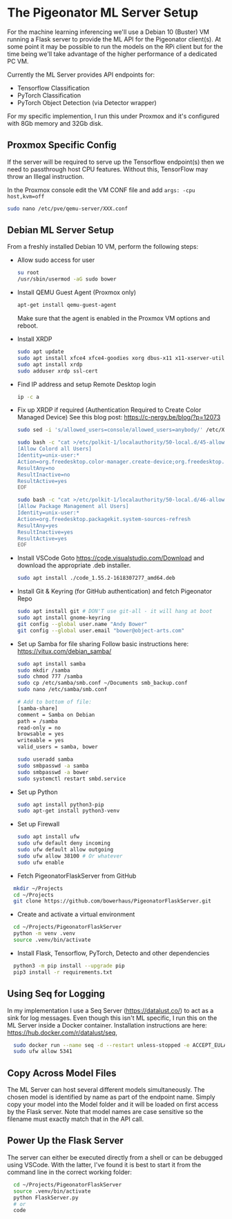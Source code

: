 # The Pigeonator ML Server Setup

For the machine learning inferencing we'll use a Debian 10 (Buster) VM running a Flask server to provide the ML API for the Pigeonator client(s). At some point it may be possible to run the models on the RPi client but for the time being we'll take advantage of the higher performance of a dedicated PC VM.

Currently the ML Server provides API endpoints for:
* Tensorflow Classification
* PyTorch Classification
* PyTorch Object Detection (via Detector wrapper)

For my specific implemention, I run this under Proxmox and it's configured with 8Gb memory and 32Gb disk.

## Proxmox Specific Config
If the server will be required to serve up the Tensorflow endpoint(s) then we need to passthrough host CPU features. Without this, TensorFlow may throw an Illegal instruction.

In the Proxmox console edit the VM CONF file and add `args: -cpu host,kvm=off`
  ```bash
  sudo nano /etc/pve/qemu-server/XXX.conf
  ```

## Debian ML Server Setup

From a freshly installed Debian 10 VM, perform the following steps:

* Allow sudo access for user
  ```bash
  su root
  /usr/sbin/usermod -aG sudo bower
  ```

* Install QEMU Guest Agent (Proxmox only)
  ```bash 
  apt-get install qemu-guest-agent
  ```
  Make sure that the agent is enabled in the Proxmox VM options and reboot.

* Install XRDP
  ```bash
  sudo apt update
  sudo apt install xfce4 xfce4-goodies xorg dbus-x11 x11-xserver-utils
  sudo apt install xrdp 
  sudo adduser xrdp ssl-cert
  ```

* Find IP address and setup Remote Desktop login
  ```bash
  ip -c a
  ```

* Fix up XRDP if required (Authentication Required to Create Color Managed Device)
  See this blog post: https://c-nergy.be/blog/?p=12073
  ```bash
  sudo sed -i 's/allowed_users=console/allowed_users=anybody/' /etc/X11/Xwrapper.config

  sudo bash -c "cat >/etc/polkit-1/localauthority/50-local.d/45-allow.colord.pkla" <<EOF
  [Allow Colord all Users]
  Identity=unix-user:*
  Action=org.freedesktop.color-manager.create-device;org.freedesktop.color-manager.create-profile;org.freedesktop.color-manager.delete-device;org.freedesktop.color-manager.delete-profile;org.freedesktop.color-manager.modify-device;org.freedesktop.color-manager.modify-profile
  ResultAny=no
  ResultInactive=no
  ResultActive=yes
  EOF

  sudo bash -c "cat >/etc/polkit-1/localauthority/50-local.d/46-allow-update-repo.pkla" <<EOF
  [Allow Package Management all Users]
  Identity=unix-user:*
  Action=org.freedesktop.packagekit.system-sources-refresh
  ResultAny=yes
  ResultInactive=yes
  ResultActive=yes
  EOF
  ```

* Install VSCode
  Goto  https://code.visualstudio.com/Download and download the appropriate .deb installer.
  ```bash 
  sudo apt install ./code_1.55.2-1618307277_amd64.deb
  ```

* Install Git & Keyring (for GitHub authentication) and fetch Pigeonator Repo
  ```bash
  sudo apt install git # DON'T use git-all - it will hang at boot
  sudo apt install gnome-keyring
  git config --global user.name "Andy Bower"
  git config --global user.email "bower@object-arts.com"

* Set up Samba for file sharing
  Follow basic instructions here: https://vitux.com/debian_samba/

  ```bash
  sudo apt install samba
  sudo mkdir /samba
  sudo chmod 777 /samba
  sudo cp /etc/samba/smb.conf ~/Documents smb_backup.conf
  sudo nano /etc/samba/smb.conf

  # Add to bottom of file:
  [samba-share]
  comment = Samba on Debian
  path = /samba
  read-only = no
  browsable = yes
  writeable = yes
  valid_users = samba, bower

  sudo useradd samba
  sudo smbpasswd -a samba
  sudo smbpasswd -a bower
  sudo systemctl restart smbd.service
  ```

* Set up Python
  ```bash
  sudo apt install python3-pip
  sudo apt-get install python3-venv
  ```

* Set up Firewall
  ```bash
  sudo apt install ufw
  sudo ufw default deny incoming
  sudo ufw default allow outgoing
  sudo ufw allow 38100 # Or whatever
  sudo ufw enable
  ```

* Fetch PigeonatorFlaskServer from GitHub
```bash
  mkdir ~/Projects
  cd ~/Projects
  git clone https://github.com/bowerhaus/PigeonatorFlaskServer.git
```
* Create and activate a virtual environment
```bash
  cd ~/Projects/PigeonatorFlaskServer
  python -m venv .venv
  source .venv/bin/activate
```

* Install Flask, Tensorflow, PyTorch, Detecto and other dependencies
```bash
  python3 -m pip install --upgrade pip
  pip3 install -r requirements.txt
```
## Using Seq for Logging

In my implementation I use a Seq Server (https://datalust.co/) to act as a sink for log messages. Even though this isn't ML specific, I run this on the ML Server inside a Docker container. Installation instructions are here: https://hub.docker.com/r/datalust/seq,

```bash
  sudo docker run --name seq -d --restart unless-stopped -e ACCEPT_EULA=Y -p 5341:80 datalust/seq:latest
  sudo ufw allow 5341
```

## Copy Across Model Files

The ML Server can host several different models simultaneously. The chosen model is identified by name as part of the endpoint name. Simply copy your model into the Model folder and it will be loaded on first access by the Flask server. Note that model names are case sensitive so the filename must exactly match that in the API call.

## Power Up the Flask Server

The server can either be executed directly from a shell or can be debugged using VSCode. With the latter, I've found it is best to start it from the command line in the correct working folder:

```bash
  cd ~/Projects/PigeonatorFlaskServer
  source .venv/bin/activate
  python FlaskServer.py
  # or
  code
```